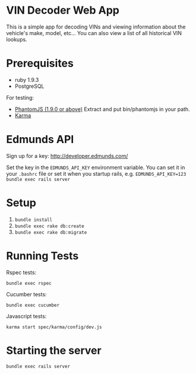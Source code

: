 # VIN Decoder Web App

This is a simple app for decoding VINs and viewing information about the vehicle's make, model, etc... You can also view a list of all historical VIN lookups.

Prerequisites
=============

* ruby 1.9.3
* PostgreSQL

For testing:

* [PhantomJS (1.9.0 or above)](http://phantomjs.org/download.html) Extract and put bin/phantomjs in your path.
* [Karma](http://karma-runner.github.io)

Edmunds API
===========

Sign up for a key: http://developer.edmunds.com/

Set the key in the `EDMUNDS_API_KEY` environment variable. You can set it in your `.bashrc` file or set it when you startup rails, e.g. `EDMUNDS_API_KEY=123 bundle exec rails server`

Setup
=====

1. `bundle install`
2. `bundle exec rake db:create`
3. `bundle exec rake db:migrate`

Running Tests
=============

Rspec tests:

`bundle exec rspec`

Cucumber tests:

`bundle exec cucumber`

Javascript tests:

`karma start spec/karma/config/dev.js`

Starting the server
===================

`bundle exec rails server`
